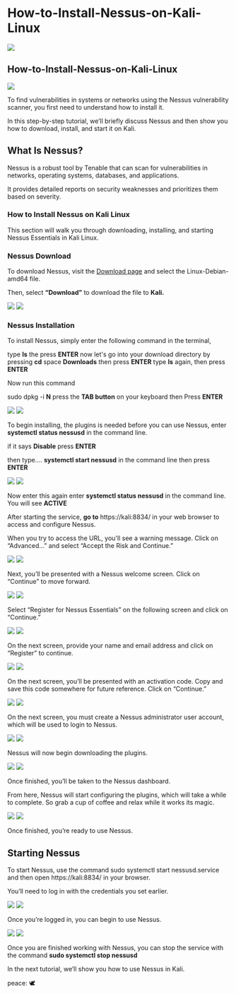# How-to-Install-Nessus-on-Kali-Linux




<img src="Folder/Nessus 1.webp">




<h2>How-to-Install-Nessus-on-Kali-Linux</h2>
<img src="Folder/How-to-install-Nessus-on-Kali-Linux-Windows.webp">


To find vulnerabilities in systems or networks using the Nessus vulnerability scanner, you first need to understand how to install it.

In this step-by-step tutorial, we’ll briefly discuss Nessus and then show you how to download, install, and start it on  Kali.


<h2>What Is Nessus?</h2>
Nessus is a robust tool by Tenable that can scan for vulnerabilities in networks, operating systems, databases, and applications.

It provides detailed reports on security weaknesses and prioritizes them based on severity.


<h3>How to Install Nessus on Kali Linux</h3>
This section will walk you through downloading, installing, and starting Nessus Essentials in Kali Linux.

<h3>Nessus Download</h3>

To download Nessus, visit the  <a href="https://www.tenable.com/downloads/nessus">Download page</a>  and select the Linux-Debian-amd64 file.

Then, select <b>“Download”</b> to download the file to <b>Kali.</b>

<img src="Folder/Nessus 2.webp">



<img src="Folder/download-nessus-for-kali.webp">


<h3>Nessus Installation</h3>

To install Nessus, simply enter the following command in the terminal, 


type <b>ls</b> the press <b>ENTER</b>
now let's go into your download directory by pressing <b>cd</b> space <b>Downloads</b> then press <b>ENTER</b>
type <b>ls</b> again, then press <b>ENTER</b>

Now run this command

sudo dpkg -i <b>N</b> press the <b>TAB button</b> on your keyboard then Press <b>ENTER</b>

<img src="Folder/Nessus 3.webp">
<img src="Folder/install-nessus-in-kali.webp">

To begin installing, the plugins is needed before you can use Nessus, 
enter  <b>systemctl status nessusd</b> in the command line.

if it says <b>Disable</b> press <b>ENTER</b>

then type.... <b>systemctl start nessusd</b> in the command line then press <b>ENTER</b>


<img src ="Folder/Nessus 4.webp">
<img src="Folder/start-nessusd-service (1).webp">


Now enter this again enter  <b>systemctl status nessusd</b> in the command line.
You will see <b>ACTIVE</b>



After starting the service, <b>go to</b> https://kali:8834/ in your web browser to access and configure Nessus.

When you try to access the URL, you'll see a warning message. Click on “Advanced…” and select “Accept the Risk and Continue.”

<img src="Folder/Nessus 5.webp">


<img src="Folder/nessus-warning-message.webp">


Next, you’ll be presented with a Nessus welcome screen. Click on “Continue” to move forward.

<img src="Folder/Nessus 6.webp">

<img src="Folder/nessus-welcome-screen.webp">

Select “Register for Nessus Essentials” on the following screen and click on “Continue.”

<img src="Folder/Nessus 7.webp">

<img src="Folder/register-for-nessus-essentials.webp">

On the next screen, provide your name and email address and click on “Register” to continue.

<img src="Folder/Nessus 8.webp">

<img src="Folder/get-activation-code.webp">

On the next screen, you’ll be presented with an activation code. Copy and save this code somewhere for future reference. Click on “Continue.”

<img src="Folder/Nessus 9.webp">

<img src="Folder/nessus-activation-code.webp">


On the next screen, you must create a Nessus administrator user account, which will be used to login to Nessus.

<img src="Folder/Nessus 10.webp">


<img src="Folder/create-nessus-account-kali.webp">

Nessus will now begin downloading the plugins.

<img src="Folder/Nessus 11.webp">

<img src="Folder/nessus-plugin-download-kali.webp">


Once finished, you’ll be taken to the Nessus dashboard.

From here, Nessus will start configuring the plugins, which will take a while to complete. So grab a cup of coffee and relax while it works its magic.

<img src="Folder/Nessus 12.webp">

<img src="Folder/nessus-plugin-download-kali-1.webp">

Once finished, you’re ready to use Nessus.

<h2>Starting Nessus</h2>
To start Nessus, use the command sudo systemctl start nessusd.service and then open https://kali:8834/ in your browser.


You’ll need to log in with the credentials you set earlier.

<img src="Folder/Nessus 13.webp">

<img src="Folder/nessus-log-in-kali.webp">


Once you’re logged in, you can begin to use Nessus.


<img src="Folder/Nessus 14.webp">

<img src="Folder/nessus-essentials-interface-kali.webp">


Once you are finished working with Nessus, you can stop the service with the command <b>sudo systemctl stop nessusd</b>


In the next tutorial, we’ll show you how to use Nessus in Kali.

<p>peace: <span>&#x1f54a;</span>
